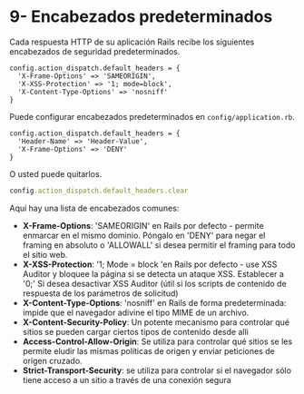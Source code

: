 # 9- Encabezados predeterminados

Cada respuesta HTTP de su aplicación Rails recibe los siguientes encabezados de seguridad predeterminados.

```
config.action_dispatch.default_headers = {
  'X-Frame-Options' => 'SAMEORIGIN',
  'X-XSS-Protection' => '1; mode=block',
  'X-Content-Type-Options' => 'nosniff'
}
```

Puede configurar encabezados predeterminados en `config/application.rb`.

```
config.action_dispatch.default_headers = {
  'Header-Name' => 'Header-Value',
  'X-Frame-Options' => 'DENY'
}
```

O usted puede quitarlos.

```ruby
config.action_dispatch.default_headers.clear
```

Aquí hay una lista de encabezados comunes:

* **X-Frame-Options**: 'SAMEORIGIN' en Rails por defecto - permite enmarcar en el mismo dominio. Póngalo en 'DENY' para negar el framing en absoluto o 'ALLOWALL' si desea permitir el framing para todo el sitio web.
* **X-XSS-Protection**: '1; Mode = block 'en Rails por defecto - use XSS Auditor y bloquee la página si se detecta un ataque XSS. Establecer a '0;' Si desea desactivar XSS Auditor \(útil si los scripts de contenido de respuesta de los parámetros de solicitud\)
* **X-Content-Type-Options**: 'nosniff' en Rails de forma predeterminada: impide que el navegador adivine el tipo MIME de un archivo.
* **X-Content-Security-Policy**: Un potente mecanismo para controlar qué sitios se pueden cargar ciertos tipos de contenido desde alli
* **Access-Control-Allow-Origin**: Se utiliza para controlar qué sitios se les permite eludir las mismas políticas de origen y enviar peticiones de origen cruzado.
* **Strict-Transport-Security**: se utiliza para controlar si el navegador sólo tiene acceso a un sitio a través de una conexión segura



